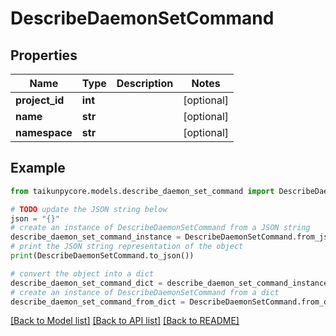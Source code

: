 # DescribeDaemonSetCommand


## Properties

Name | Type | Description | Notes
------------ | ------------- | ------------- | -------------
**project_id** | **int** |  | [optional] 
**name** | **str** |  | [optional] 
**namespace** | **str** |  | [optional] 

## Example

```python
from taikunpycore.models.describe_daemon_set_command import DescribeDaemonSetCommand

# TODO update the JSON string below
json = "{}"
# create an instance of DescribeDaemonSetCommand from a JSON string
describe_daemon_set_command_instance = DescribeDaemonSetCommand.from_json(json)
# print the JSON string representation of the object
print(DescribeDaemonSetCommand.to_json())

# convert the object into a dict
describe_daemon_set_command_dict = describe_daemon_set_command_instance.to_dict()
# create an instance of DescribeDaemonSetCommand from a dict
describe_daemon_set_command_from_dict = DescribeDaemonSetCommand.from_dict(describe_daemon_set_command_dict)
```
[[Back to Model list]](../README.md#documentation-for-models) [[Back to API list]](../README.md#documentation-for-api-endpoints) [[Back to README]](../README.md)


